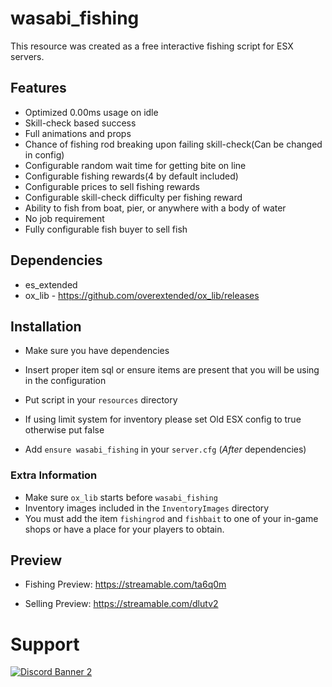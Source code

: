 # wasabi_fishing

This resource was created as a free interactive fishing script for ESX servers.

## Features
- Optimized 0.00ms usage on idle
- Skill-check based success
- Full animations and props
- Chance of fishing rod breaking upon failing skill-check(Can be changed in config)
- Configurable random wait time for getting bite on line
- Configurable fishing rewards(4 by default included)
- Configurable prices to sell fishing rewards
- Configurable skill-check difficulty per fishing reward
- Ability to fish from boat, pier, or anywhere with a body of water
- No job requirement
- Fully configurable fish buyer to sell fish

## Dependencies
- es_extended
- ox_lib - https://github.com/overextended/ox_lib/releases


## Installation

- Make sure you have dependencies

- Insert proper item sql or ensure items are present that you will be using in the configuration

- Put script in your `resources` directory

- If using limit system for inventory please set Old ESX config to true otherwise put false

- Add `ensure wasabi_fishing` in your `server.cfg` (*After* dependencies)

### Extra Information
- Make sure `ox_lib` starts before `wasabi_fishing`
- Inventory images included in the `InventoryImages` directory
- You must add the item `fishingrod` and `fishbait` to one of your in-game shops or have a place for your players to obtain.

## Preview
- Fishing Preview: https://streamable.com/ta6q0m

- Selling Preview: https://streamable.com/dlutv2


# Support
<a href='https://discord.gg/79zjvy4JMs'>![Discord Banner 2](https://discordapp.com/api/guilds/1025493337031049358/widget.png?style=banner2)</a>
